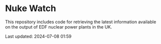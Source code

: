# Nuke Watch

This repository includes code for retrieving the latest information available on the output of EDF nuclear power plants in the UK.

Last updated: 2024-07-08 01:59